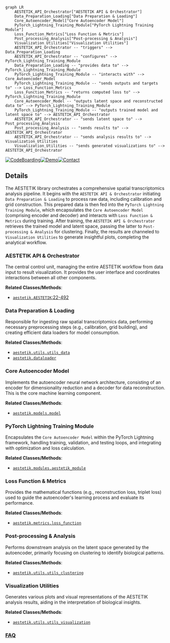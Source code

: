 ```mermaid
graph LR
    AESTETIK_API_Orchestrator["AESTETIK API & Orchestrator"]
    Data_Preparation_Loading["Data Preparation & Loading"]
    Core_Autoencoder_Model["Core Autoencoder Model"]
    PyTorch_Lightning_Training_Module["PyTorch Lightning Training Module"]
    Loss_Function_Metrics["Loss Function & Metrics"]
    Post_processing_Analysis["Post-processing & Analysis"]
    Visualization_Utilities["Visualization Utilities"]
    AESTETIK_API_Orchestrator -- "triggers" --> Data_Preparation_Loading
    AESTETIK_API_Orchestrator -- "configures" --> PyTorch_Lightning_Training_Module
    Data_Preparation_Loading -- "provides data to" --> PyTorch_Lightning_Training_Module
    PyTorch_Lightning_Training_Module -- "interacts with" --> Core_Autoencoder_Model
    PyTorch_Lightning_Training_Module -- "sends outputs and targets to" --> Loss_Function_Metrics
    Loss_Function_Metrics -- "returns computed loss to" --> PyTorch_Lightning_Training_Module
    Core_Autoencoder_Model -- "outputs latent space and reconstructed data to" --> PyTorch_Lightning_Training_Module
    PyTorch_Lightning_Training_Module -- "outputs trained model and latent space to" --> AESTETIK_API_Orchestrator
    AESTETIK_API_Orchestrator -- "sends latent space to" --> Post_processing_Analysis
    Post_processing_Analysis -- "sends results to" --> AESTETIK_API_Orchestrator
    AESTETIK_API_Orchestrator -- "sends analysis results to" --> Visualization_Utilities
    Visualization_Utilities -- "sends generated visualizations to" --> AESTETIK_API_Orchestrator
```

[![CodeBoarding](https://img.shields.io/badge/Generated%20by-CodeBoarding-9cf?style=flat-square)](https://github.com/CodeBoarding/CodeBoarding)[![Demo](https://img.shields.io/badge/Try%20our-Demo-blue?style=flat-square)](https://www.codeboarding.org/diagrams)[![Contact](https://img.shields.io/badge/Contact%20us%20-%20contact@codeboarding.org-lightgrey?style=flat-square)](mailto:contact@codeboarding.org)

## Details

The AESTETIK library orchestrates a comprehensive spatial transcriptomics analysis pipeline. It begins with the `AESTETIK API & Orchestrator` initiating `Data Preparation & Loading` to process raw data, including calibration and grid construction. This prepared data is then fed into the `PyTorch Lightning Training Module`, which encapsulates the `Core Autoencoder Model` (comprising encoder and decoder) and interacts with `Loss Function & Metrics` during training. After training, the `AESTETIK API & Orchestrator` retrieves the trained model and latent space, passing the latter to `Post-processing & Analysis` for clustering. Finally, the results are channeled to `Visualization Utilities` to generate insightful plots, completing the analytical workflow.

### AESTETIK API & Orchestrator
The central control unit, managing the entire AESTETIK workflow from data input to result visualization. It provides the user interface and coordinates interactions between all other components.


**Related Classes/Methods**:

- <a href="https://github.com/ratschlab/aestetik/blob/main/src/aestetik/AESTETIK.py#L22-L492" target="_blank" rel="noopener noreferrer">`aestetik.AESTETIK`:22-492</a>


### Data Preparation & Loading
Responsible for ingesting raw spatial transcriptomics data, performing necessary preprocessing steps (e.g., calibration, grid building), and creating efficient data loaders for model consumption.


**Related Classes/Methods**:

- <a href="https://github.com/ratschlab/aestetik/blob/main/src/aestetik/utils/utils_data.py" target="_blank" rel="noopener noreferrer">`aestetik.utils.utils_data`</a>
- <a href="https://github.com/ratschlab/aestetik/blob/main/src/aestetik/dataloader.py" target="_blank" rel="noopener noreferrer">`aestetik.dataloader`</a>


### Core Autoencoder Model
Implements the autoencoder neural network architecture, consisting of an encoder for dimensionality reduction and a decoder for data reconstruction. This is the core machine learning component.


**Related Classes/Methods**:

- <a href="https://github.com/ratschlab/aestetik/blob/main/src/aestetik/models/model.py" target="_blank" rel="noopener noreferrer">`aestetik.models.model`</a>


### PyTorch Lightning Training Module
Encapsulates the `Core Autoencoder Model` within the PyTorch Lightning framework, handling training, validation, and testing loops, and integrating with optimization and loss calculation.


**Related Classes/Methods**:

- <a href="https://github.com/ratschlab/aestetik/blob/main/src/aestetik/modules/aestetik_module.py" target="_blank" rel="noopener noreferrer">`aestetik.modules.aestetik_module`</a>


### Loss Function & Metrics
Provides the mathematical functions (e.g., reconstruction loss, triplet loss) used to guide the autoencoder's learning process and evaluate its performance.


**Related Classes/Methods**:

- <a href="https://github.com/ratschlab/aestetik/blob/main/src/aestetik/metrics/loss_function.py" target="_blank" rel="noopener noreferrer">`aestetik.metrics.loss_function`</a>


### Post-processing & Analysis
Performs downstream analysis on the latent space generated by the autoencoder, primarily focusing on clustering to identify biological patterns.


**Related Classes/Methods**:

- <a href="https://github.com/ratschlab/aestetik/blob/main/src/aestetik/utils/utils_clustering.py" target="_blank" rel="noopener noreferrer">`aestetik.utils.utils_clustering`</a>


### Visualization Utilities
Generates various plots and visual representations of the AESTETIK analysis results, aiding in the interpretation of biological insights.


**Related Classes/Methods**:

- <a href="https://github.com/ratschlab/aestetik/blob/main/src/aestetik/utils/utils_visualization.py" target="_blank" rel="noopener noreferrer">`aestetik.utils.utils_visualization`</a>




### [FAQ](https://github.com/CodeBoarding/GeneratedOnBoardings/tree/main?tab=readme-ov-file#faq)